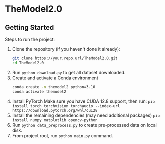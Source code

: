 # TheModel2.0

## Getting Started
Steps to run the project:

1. Clone the repository (if you haven't done it already):
   ```bash
   git clone https://your.repo.url/TheModel2.0.git
   cd TheModel2.0
2. Run `python download.py` to get all dataset downloaded.
3. Create and activate a Conda environment
   ```bash
   conda create -n themodel2 python=3.10
   conda activate themodel2
4. Install PyTorch
   Make sure you have CUDA 12.8 support, then run:
   `pip install torch torchvision torchaudio --index-url https://download.pytorch.org/whl/cu128`
5. Install the remaining dependencies (may need additional packages)
   `pip install numpy matplotlib opencv-python`
6. Run `python data_preprocess.py` to create pre-processed data on local disk.
7. From project root, run `python main.py` command.